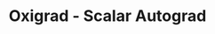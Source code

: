 ---
blog_slug: "building-oxigrad-autograd"
title: "Oxigrad - Scalar Autograd"
description: "A scalar valued autograd engine written in Rust with Python bindings"
start_date: "July 3 2025"
end_date: "July 5 2025"
is_published: true
is_pinned: true
is_important: true
project_tags:
- Rust
- Python
- Autograd
- PyO3
repository_link: "https://github.com/lalitm1004/oxigrad/tree/autograd"
---